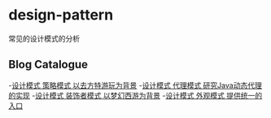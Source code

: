 # design-pattern
常见的设计模式的分析
## Blog Catalogue
-[设计模式 策略模式 以去方特游玩为背景](http://www.jianshu.com/p/4c3df0b59573)
-[设计模式 代理模式 研究Java动态代理的实现](http://www.jianshu.com/p/0a1cecb54d2a)
-[设计模式 装饰者模式 以梦幻西游为背景](http://www.jianshu.com/p/87e6abc39451)
-[设计模式 外观模式 提供统一的入口](http://www.jianshu.com/p/460d7eb9b3fc)
